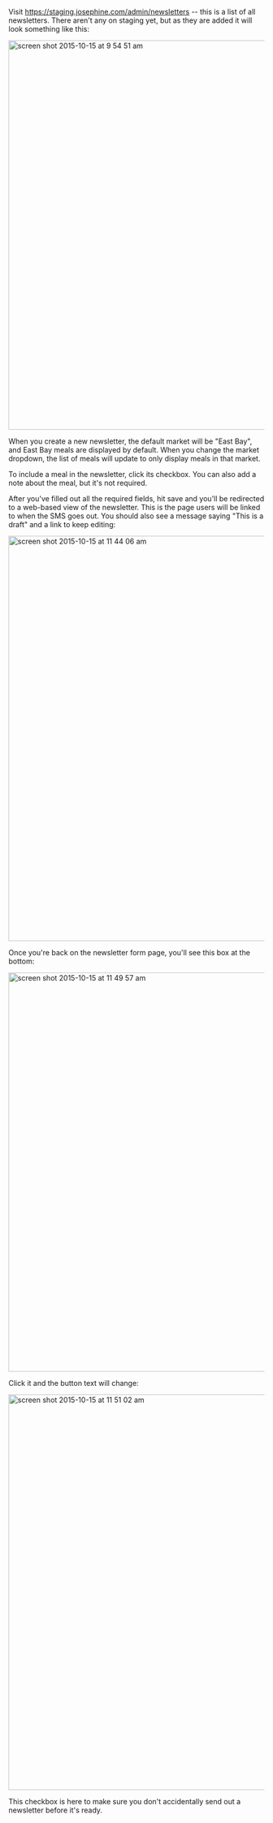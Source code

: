 Visit https://staging.josephine.com/admin/newsletters -- this is a list of all newsletters. There aren't any on staging yet, but as they are added it will look something like this:

<img width="767" alt="screen shot 2015-10-15 at 9 54 51 am" src="https://clown.githubusercontent.com/assets/2289/10520784/cc3559f0-7331-11e5-87ac-a1bb1fb23aea.png">

When you create a new newsletter, the default market will be "East Bay", and East Bay meals are displayed by default. When you change the market dropdown, the list of meals will update to only display meals in that market.

To include a meal in the newsletter, click its checkbox. You can also add a note about the meal, but it's not required.

After you've filled out all the required fields, hit save and you'll be redirected to a web-based view of the newsletter. This is the page users will be linked to when the SMS goes out. You should also see a message saying "This is a draft" and a link to keep editing:

<img width="798" alt="screen shot 2015-10-15 at 11 44 06 am" src="https://clown.githubusercontent.com/assets/2289/10520829/11bb8f1c-7332-11e5-9b3b-68094794a7c1.png">

Once you're back on the newsletter form page, you'll see this box at the bottom:

<img width="786" alt="screen shot 2015-10-15 at 11 49 57 am" src="https://cloud.githubusercontent.com/assets/2289/10520997/e92ed7ba-7332-11e5-91ad-54edf22de534.png">

Click it and the button text will change:

<img width="779" alt="screen shot 2015-10-15 at 11 51 02 am" src="https://cloud.githubusercontent.com/assets/2289/10521026/0925bc3c-7333-11e5-9367-55189648d869.png">

This checkbox is here to make sure you don't accidentally send out a newsletter before it's ready.
